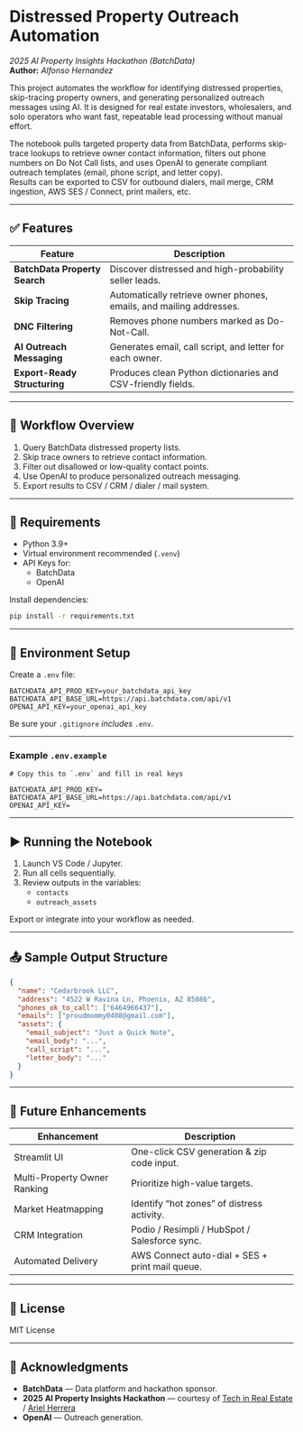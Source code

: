 # Distressed Property Outreach Automation  
*2025 AI Property Insights Hackathon (BatchData)*  
**Author:** _Alfonso Hernandez_

This project automates the workflow for identifying distressed properties, skip-tracing property owners, and generating personalized outreach messages using AI. It is designed for real estate investors, wholesalers, and solo operators who want fast, repeatable lead processing without manual effort.

The notebook pulls targeted property data from BatchData, performs skip-trace lookups to retrieve owner contact information, filters out phone numbers on Do Not Call lists, and uses OpenAI to generate compliant outreach templates (email, phone script, and letter copy).  
Results can be exported to CSV for outbound dialers, mail merge, CRM ingestion, AWS SES / Connect, print mailers, etc.

---

## ✅ Features

| Feature | Description |
|--------|-------------|
| **BatchData Property Search** | Discover distressed and high-probability seller leads. |
| **Skip Tracing** | Automatically retrieve owner phones, emails, and mailing addresses. |
| **DNC Filtering** | Removes phone numbers marked as Do-Not-Call. |
| **AI Outreach Messaging** | Generates email, call script, and letter for each owner. |
| **Export-Ready Structuring** | Produces clean Python dictionaries and CSV-friendly fields. |

---

## 🧠 Workflow Overview

1. Query BatchData distressed property lists.
2. Skip trace owners to retrieve contact information.
3. Filter out disallowed or low-quality contact points.
4. Use OpenAI to produce personalized outreach messaging.
5. Export results to CSV / CRM / dialer / mail system.

---

## 🧩 Requirements

- Python 3.9+
- Virtual environment recommended (`.venv`)
- API Keys for:
  - BatchData
  - OpenAI

Install dependencies:

```bash
pip install -r requirements.txt
```

---

## 🔐 Environment Setup

Create a `.env` file:

```
BATCHDATA_API_PROD_KEY=your_batchdata_api_key
BATCHDATA_API_BASE_URL=https://api.batchdata.com/api/v1
OPENAI_API_KEY=your_openai_api_key
```

Be sure your `.gitignore` *includes* `.env`.

---

### Example `.env.example`

```
# Copy this to `.env` and fill in real keys

BATCHDATA_API_PROD_KEY=
BATCHDATA_API_BASE_URL=https://api.batchdata.com/api/v1
OPENAI_API_KEY=
```

---

## ▶️ Running the Notebook

1. Launch VS Code / Jupyter.
2. Run all cells sequentially.
3. Review outputs in the variables:
   - `contacts`
   - `outreach_assets`

Export or integrate into your workflow as needed.

---

## 📤 Sample Output Structure

```json
{
  "name": "Cedarbrook LLC",
  "address": "4522 W Ravina Ln, Phoenix, AZ 85086",
  "phones_ok_to_call": ["6464966437"],
  "emails": ["proudmommy0408@gmail.com"],
  "assets": {
    "email_subject": "Just a Quick Note",
    "email_body": "...",
    "call_script": "...",
    "letter_body": "..."
  }
}
```

---

## 🚀 Future Enhancements

| Enhancement | Description |
|-------------|-------------|
| Streamlit UI | One-click CSV generation & zip code input. |
| Multi-Property Owner Ranking | Prioritize high-value targets. |
| Market Heatmapping | Identify “hot zones” of distress activity. |
| CRM Integration | Podio / Resimpli / HubSpot / Salesforce sync. |
| Automated Delivery | AWS Connect auto-dial + SES + print mail queue. |

---

## 📝 License
MIT License

---

## 🤝 Acknowledgments
- **BatchData** — Data platform and hackathon sponsor.
- **2025 AI Property Insights Hackathon** — courtesy of [Tech in Real Estate](https://www.skool.com/techinrealestate) / [Ariel Herrera](https://www.youtube.com/channel/UCKkUCaKNlfYBJAm-OGBRyYw)
- **OpenAI** — Outreach generation.
